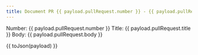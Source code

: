 ```yaml
---
title: Document PR {{ payload.pullRequest.number }} - {{ payload.pullRequest.title }}
---
```


Number: {{ payload.pullRequest.number }}
Title: {{ payload.pullRequest.title }}
Body: {{ payload.pullRequest.body }}

{{ toJson(payload) }}
